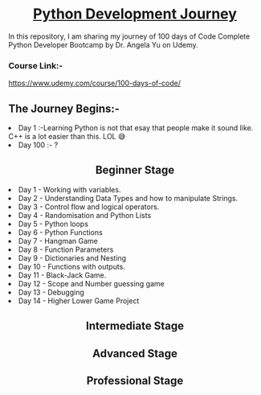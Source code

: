 <h1 align = "center"> <a href="https://en.wikipedia.org/wiki/Python_(programming_language)">Python Development Journey</a></h1>

In this repository, I am sharing my journey of 100 days of Code Complete Python Developer Bootcamp by Dr. Angela Yu on Udemy.
### Course Link:-
https://www.udemy.com/course/100-days-of-code/
## The Journey Begins:-
<li>Day 1   :-Learning Python is not that esay that people make it sound like. C++ is a lot easier than this. LOL 😅</li>
<li>Day 100 :- ?</li>

<h2 align="center"> Beginner Stage </h2>

<li>Day 1  - Working with variables.</li>
<li>Day 2  - Understanding Data Types and how to manipulate Strings.</li>
<li>Day 3  - Control flow and logical operators.</li>
<li>Day 4  - Randomisation and Python Lists</li>
<li>Day 5  - Python loops</li>
<li>Day 6  - Python Functions</li>
<li>Day 7  - Hangman Game</li>
<li>Day 8  - Function Parameters</li>
<li>Day 9  - Dictionaries and Nesting</li>
<li>Day 10 - Functions with outputs.</li>
<li>Day 11 - Black-Jack Game.</li>
<li>Day 12 - Scope and Number guessing game</li>
<li>Day 13 - Debugging</li>
<li>Day 14 - Higher Lower Game Project</li>

<h2 align="center"> Intermediate Stage </h2> 

<h2 align="center"> Advanced Stage </h2> 

<h2 align="center"> Professional Stage </h2>


